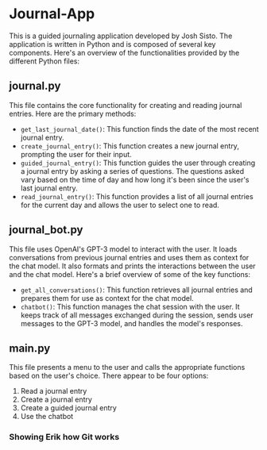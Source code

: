 # Journal-App

This is a guided journaling application developed by Josh Sisto. The application is written in Python and is composed of several key components. Here's an overview of the functionalities provided by the different Python files:

## journal.py

This file contains the core functionality for creating and reading journal entries. Here are the primary methods:

- `get_last_journal_date()`: This function finds the date of the most recent journal entry.
- `create_journal_entry()`: This function creates a new journal entry, prompting the user for their input.
- `guided_journal_entry()`: This function guides the user through creating a journal entry by asking a series of questions. The questions asked vary based on the time of day and how long it's been since the user's last journal entry.
- `read_journal_entry()`: This function provides a list of all journal entries for the current day and allows the user to select one to read.

## journal_bot.py

This file uses OpenAI's GPT-3 model to interact with the user. It loads conversations from previous journal entries and uses them as context for the chat model. It also formats and prints the interactions between the user and the chat model. Here's a brief overview of some of the key functions:

- `get_all_conversations()`: This function retrieves all journal entries and prepares them for use as context for the chat model.
- `chatbot()`: This function manages the chat session with the user. It keeps track of all messages exchanged during the session, sends user messages to the GPT-3 model, and handles the model's responses.

## main.py

This file presents a menu to the user and calls the appropriate functions based on the user's choice. There appear to be four options:

1. Read a journal entry
2. Create a journal entry
3. Create a guided journal entry
4. Use the chatbot

### Showing Erik how Git works
